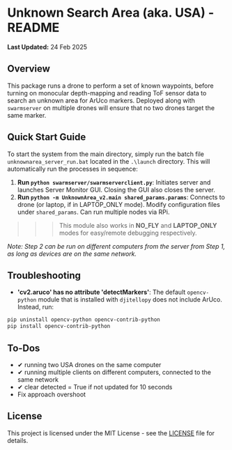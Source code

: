 # Unknown Search Area (aka. USA) - README

**Last Updated:** 24 Feb 2025

## Overview

This package runs a drone to perform a set of known waypoints, before turning on monocular depth-mapping and reading ToF sensor data to search an unknown area for ArUco markers. Deployed along with `swarmserver` on multiple drones will ensure that no two drones target the same marker.

## Quick Start Guide

To start the system from the main directory, simply run the batch file `unknownarea_server_run.bat` located in the `.\launch` directory. This will automatically run the processes in sequence:

1. **Run `python swarmserver/swarmserverclient.py`**: Initiates server and launches Server Monitor GUI. Closing the GUI also closes the server. 
3. **Run `python -m UnknownArea_v2.main shared_params.params`**: Connects to drone (or laptop, if in LAPTOP_ONLY mode). Modify configuration files under `shared_params`. Can run multiple nodes via RPi.
>>> This module also works in **NO_FLY** and **LAPTOP_ONLY** modes for easy/remote debugging respectively.

_Note: Step 2 can be run on different computers from the server from Step 1, as long as devices are on the same network._

## Troubleshooting

- **'cv2.aruco' has no attribute 'detectMarkers'**: The default `opencv-python` module that is installed with `djitellopy` does not include ArUco. Instead, run:
```powershell
pip uninstall opencv-python opencv-contrib-python
pip install opencv-contrib-python
```

## To-Dos
- ✔ running two USA drones on the same computer 
- ✔ running multiple clients on different computers, connected to the same network
- ✔ clear detected = True if not updated for 10 seconds 
- Fix approach overshoot

## License

This project is licensed under the MIT License - see the [LICENSE](LICENSE) file for details.
